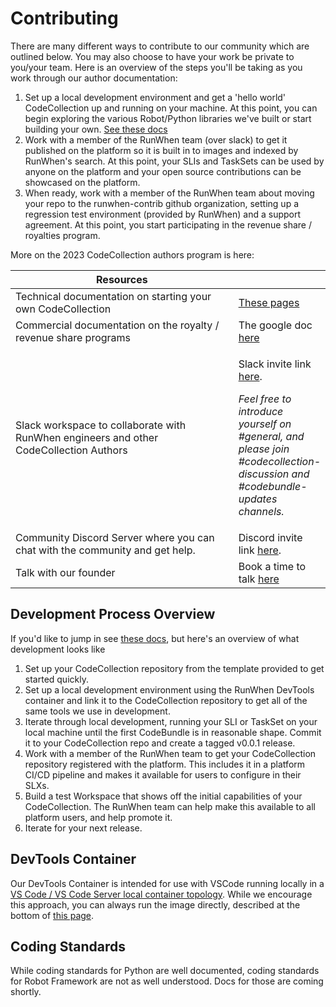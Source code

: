 # Contributing

There are many different ways to contribute to our community which are outlined below. You may also choose to have your work be private to you/your team. Here is an overview of the steps you'll be taking as you work through our author documentation:

1. Set up a local development environment and get a 'hello world' CodeCollection up and running on your machine. At this point, you can begin exploring the various Robot/Python libraries we've built or start building your own. [See these docs](https://docs.runwhen.com/public/v/runwhen-authors/codecollection-development/getting-started/running-your-first-codebundle)
2. Work with a member of the RunWhen team (over slack) to get it published on the platform so it is built in to images and indexed by RunWhen's search. At this point, your SLIs and TaskSets can be used by anyone on the platform and your open source contributions can be showcased on the platform.
3. When ready, work with a member of the RunWhen team about moving your repo to the runwhen-contrib github organization, setting up a regression test environment (provided by RunWhen) and a support agreement. At this point, you start participating in the revenue share / royalties program.

More on the 2023 CodeCollection authors program is here:

<table><thead><tr><th width="401">Resources</th><th></th></tr></thead><tbody><tr><td>Technical documentation on starting your own CodeCollection</td><td><a href="https://docs.runwhen.com/public/v/runwhen-authors/codecollection-development/getting-started/running-your-first-codebundle">These pages</a></td></tr><tr><td>Commercial documentation on the royalty / revenue share programs</td><td>The google doc <a href="https://docs.google.com/document/d/1oB1gEKvKhWQSyJ6AypeYOUpdqBTlGAE1Dflu7AECtyE/edit#heading=h.8w0xz5rsgbjo">here</a></td></tr><tr><td>Slack workspace to collaborate with RunWhen engineers and other CodeCollection Authors</td><td><p>Slack invite link <a href="https://join.slack.com/t/runwhen/shared_invite/zt-1l7t3tdzl-IzB8gXDsWtHkT8C5nufm2A">here</a>.</p><p><em>Feel free to introduce yourself on #general, and please join #codecollection-discussion and #codebundle-updates channels.</em></p></td></tr><tr><td>Community Discord Server where you can chat with the community and get help.</td><td>Discord invite link <a href="https://discord.gg/Ut7Ws4rm8Q">here</a>.</td></tr><tr><td>Talk with our founder</td><td>Book a time to talk <a href="https://cal.mixmax.com/kyle-runwhen/cc-author">here</a></td></tr></tbody></table>

## Development Process Overview

If you'd like to jump in see [these docs](https://docs.runwhen.com/public/v/runwhen-authors/codecollection-development/getting-started/running-your-first-codebundle), but here's an overview of what development looks like

1. Set up your CodeCollection repository from the template provided to get started quickly.
2. Set up a local development environment using the RunWhen DevTools container and link it to the CodeCollection repository to get all of the same tools we use in development.
3. Iterate through local development, running your SLI or TaskSet on your local machine until the first CodeBundle is in reasonable shape. Commit it to your CodeCollection repo and create a tagged v0.0.1 release.
4. Work with a member of the RunWhen team to get your CodeCollection repository registered with the platform. This includes it in a platform CI/CD pipeline and makes it available for users to configure in their SLXs.
5. Build a test Workspace that shows off the initial capabilities of your CodeCollection. The RunWhen team can help make this available to all platform users, and help promote it.
6. Iterate for your next release.

## DevTools Container

Our DevTools Container is intended for use with VSCode running locally in a [VS Code / VS Code Server local container topology](https://code.visualstudio.com/docs/devcontainers/containers). While we encourage this approach, you can always run the image directly, described at the bottom of [this page](https://docs.runwhen.com/public/v/runwhen-authors/codecollection-development/getting-started/running-your-first-codebundle).

## Coding Standards

While coding standards for Python are well documented, coding standards for Robot Framework are not as well understood. Docs for those are coming shortly.
